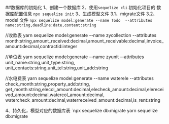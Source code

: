 ##数据库的初始化
1、创建一个数据库
2、使用`sequelize cli` 初始化项目的 数据库配置信息
		`npx sequelize init`
3、生成模型文件
	3.1、migrate文件
	3.2、model 文件
	`npx sequelize model:generate --name Todo 
--attributes name:string,deadline:date,content:string `

//收款表
yarn sequelize model:generate --name zycollection --attributes month:string,amount_received:decimal,amount_receivable:decimal,invoice_amount:decimal,contractid:integer

//单位表
yarn sequelize model:generate --name zyunit --attributes unit_name:string,unit_type:string,
unit_contacts:string,unit_tel:string,unit_add:string

//水电费表
yarn sequelize model:generate --name waterele --attributes check_month:string,property_add:string,
get_month:string,elecol_amount:decimal,elecheck_amount:decimal,elereceived_amount:decimal,watercol_amount:decimal,
watercheck_amount:decimal,waterreceived_amount:decimal,is_rent:string

4、持久化，模型对应的数据库表
	`npx sequelize db:migrate 
    yarn sequelize db:migrate
